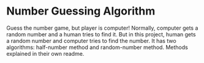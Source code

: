 # Number Guessing Algorithm

Guess the number game, but player is computer! Normally, computer gets a random number and a human tries to find it. But in this project, human gets a random number and computer tries to find the number. It has two algorithms: half-number method and random-number method. Methods explained in their own readme.
